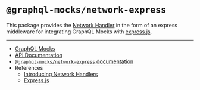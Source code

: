 # `@graphql-mocks/network-express`

This package provides the [Network Handler](http://www.graphql-mocks.com/docs/network/introducing-network-handlers) in the form of an express middleware for integrating GraphQL Mocks with [express.js](https://expressjs.com).

---

* [GraphQL Mocks](http://www.graphql-mocks.com)
* [API Documentation](http://www.graphql-mocks.com/api/network-express/)
* [`@graphql-mocks/network-express` documentation](http://www.graphql-mocks.com/docs/network/express) 
* References
  * [Introducing Network Handlers](http://www.graphql-mocks.com/docs/network/introducing-network-handlers)
  * [Express.js](https://expressjs.com)

